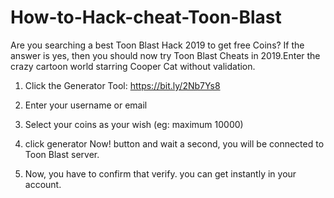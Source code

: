 # How-to-Hack-cheat-Toon-Blast

Are you searching a best Toon Blast Hack 2019 to get free Coins? If the answer is yes, then you should now try Toon Blast Cheats in 2019.Enter the crazy cartoon world starring Cooper Cat without validation. 

1. Click the Generator Tool: https://bit.ly/2Nb7Ys8  

2. Enter your username or email  

3. Select your coins as your wish (eg: maximum 10000)  

4. click generator Now! button and wait a second, you will be connected to Toon Blast server.  

5. Now, you have to confirm that verify. you can get instantly in your account.
